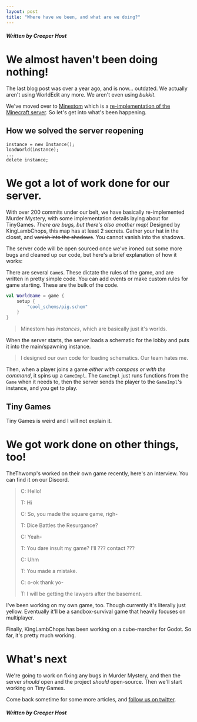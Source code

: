 ```yaml
---
layout: post
title: "Where have we been, and what are we doing?"
---
```


##### Written by Creeper Host

# We almost haven't been doing nothing!

The last blog post was over a year ago, and is now... outdated. We actually aren't using WorldEdit any more. We aren't even using *bukkit*.

We've moved over to [Minestom](https://github.com/Minestom/Minestom) which is a [re-implementation of the Minecraft server](https://wiki.vg). So let's get into what's been happening.

## How we solved the server reopening

```
instance = new Instance();
loadWorld(instance);
...
delete instance;
```

# We got a lot of work done for our server.

With over 200 commits under our belt, we have basically re-implemented Murder Mystery, with some implementation details laying about for TinyGames. *There are bugs, but there's also another map!* Designed by KingLambChops, this map has at least 2 secrets. Gather your hat in the closet, and ~~vanish into the shadows~~. You cannot vanish into the shadows.

The server code will be open sourced once we've ironed out some more bugs and cleaned up our code, but here's a brief explanation of how it works:

There are several `Game`s. These dictate the rules of the game, and are written in pretty simple code. You can add events or make custom rules for game starting. These are the bulk of the code.

```kt
val WorldGame = game {
	setup {
		"cool_schems/pig.schem"
	}
}
```

> Minestom has *instances*, which are basically just it's worlds.

When the server starts, the server loads a schematic for the lobby and puts it into the main/spawning instance.

> I designed our own code for loading schematics. Our team hates me.

Then, when a player joins a game *either with compass or with the command*, it spins up a `GameImpl`. The `GameImpl` just runs functions from the `Game` when it needs to, then the server sends the player to the `GameImpl`'s instance, and you get to play.

## Tiny Games

Tiny Games is weird and I will not explain it.

# We got work done on other things, too!

TheThwomp's worked on their own game recently, here's an interview. You can find it on our Discord.

> C: Hello!
> 
> T: Hi
> 
> C: So, you made the square game, righ-
> 
> T: Dice Battles the Resurgance?
> 
> C: Yeah-
> 
> T: You dare insult my game? I'll ??? contact ???
> 
> C: Uhm
> 
> T: You made a mistake.
> 
> C: o-ok thank yo-
> 
> T: I will be getting the lawyers after the basement.

I've been working on my own game, too. Though currently it's literally just yellow. Eventually it'll be a sandbox-survival game that heavily focuses on multiplayer.

Finally, KingLambChops has been working on a cube-marcher for Godot. So far, it's pretty much working.

# What's next

We're going to work on fixing any bugs in Murder Mystery, and then the server *should* open and the project *should* open-source. Then we'll start working on Tiny Games.

Come back sometime for some more articles, and [follow us on twitter](https://www.twitter.com/games_rabid).

##### Written by Creeper Host
